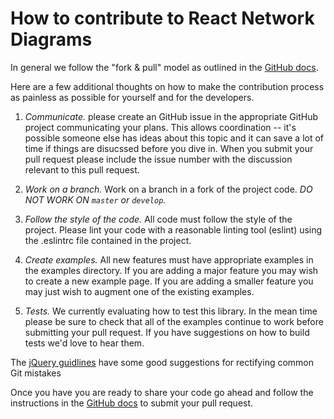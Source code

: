 # How to contribute to React Network Diagrams

In general we follow the "fork & pull" model as outlined in the
[GitHub docs](https://help.github.com/articles/using-pull-requests/).

Here are a few additional thoughts on how to make the contribution process as
painless as possible for yourself and for the developers.

1. _Communicate._ please create an GitHub issue in the appropriate GitHub
   project communicating your plans. This allows coordination -- it's possible
   someone else has ideas about this topic and it can save a lot of time if
   things are disucssed before you dive in. When you submit your pull request
   please include the issue number with the discussion relevant to this pull
   request.

2. _Work on a branch._ Work on a branch in a fork of the project code. _DO NOT
   WORK ON `master` or `develop`._

3. _Follow the style of the code._ All code must follow the style of the
   project. Please lint your code with a reasonable linting tool (eslint) using
   the .eslintrc file contained in the project.

4. _Create examples._ All new features must have appropriate examples in the
   examples directory. If you are adding a major feature you may wish to create a
   new example page. If you are adding a smaller feature you may just wish to
   augment one of the existing examples.

5. _Tests._ We currently evaluating how to test this library. In the mean time
   please be sure to check that all of the examples continue to work before
   submitting your pull request. If you have suggestions on how to build tests
   we'd love to hear them.

The [jQuery guidlines](http://contribute.jquery.org/commits-and-pull-requests/)
have some good suggestions for rectifying common Git mistakes

Once you have you are ready to share your code go ahead and follow the
instructions in the [GitHub
docs](https://help.github.com/articles/using-pull-requests/) to submit your
pull request.
